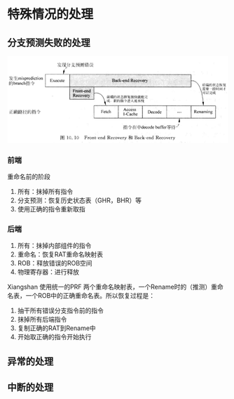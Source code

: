 # 特殊情况的处理


## 分支预测失败的处理

![恢复过程](./recovery.png)

### 前端

重命名前的阶段

1. 所有：抹掉所有指令
2. 分支预测：恢复历史状态表（GHR，BHR）等
3. 使用正确的指令重新取指

### 后端

1. 所有：抹掉内部组件的指令
2. 重命名：恢复RAT重命名映射表
3. ROB：释放错误的ROB空间
4. 物理寄存器：进行释放

Xiangshan 使用统一的PRF 两个重命名映射表，一个Rename时的（推测）重命名表，一个ROB中的正确重命名表。所以恢复过程是：

1. 抽干所有错误分支指令前的指令
2. 抹掉所有后端指令
3. 复制正确的RAT到Rename中
4. 开始取正确的指令开始执行


## 异常的处理


## 中断的处理
